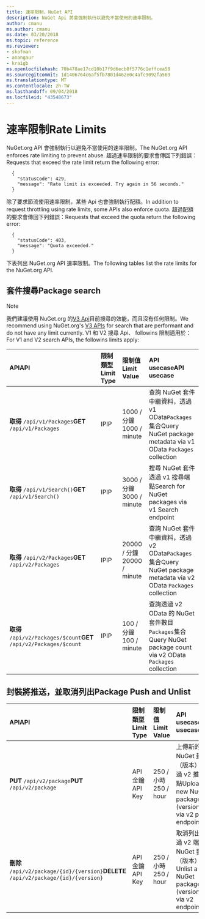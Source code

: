 ```yaml
---
title: 速率限制，NuGet API
description: NuGet Api 將會強制執行以避免不當使用的速率限制。
author: cmanu
ms.author: cmanu
ms.date: 03/20/2018
ms.topic: reference
ms.reviewer:
- skofman
- anangaur
- kraigb
ms.openlocfilehash: 70b478ae17cd10b17f9d6ecb0f5776c1effcea58
ms.sourcegitcommit: 1d1406764c6af5fb7801d462e0c4afc9092fa569
ms.translationtype: MT
ms.contentlocale: zh-TW
ms.lasthandoff: 09/04/2018
ms.locfileid: "43548673"
---
```

# <a name="rate-limits"></a><span data-ttu-id="952ca-103">速率限制</span><span class="sxs-lookup"><span data-stu-id="952ca-103">Rate Limits</span></span>

<span data-ttu-id="952ca-104">NuGet.org API 會強制執行以避免不當使用的速率限制。</span><span class="sxs-lookup"><span data-stu-id="952ca-104">The NuGet.org API enforces rate limiting to prevent abuse.</span></span> <span data-ttu-id="952ca-105">超過速率限制的要求會傳回下列錯誤：</span><span class="sxs-lookup"><span data-stu-id="952ca-105">Requests that exceed the rate limit return the following error:</span></span> 

  ~~~
    {
      "statusCode": 429,
      "message": "Rate limit is exceeded. Try again in 56 seconds."
    }
  ~~~

<span data-ttu-id="952ca-106">除了要求節流使用速率限制，某些 Api 也會強制執行配額。</span><span class="sxs-lookup"><span data-stu-id="952ca-106">In addition to request throttling using rate limits, some APIs also enforce quota.</span></span> <span data-ttu-id="952ca-107">超過配額的要求會傳回下列錯誤：</span><span class="sxs-lookup"><span data-stu-id="952ca-107">Requests that exceed the quota return the following error:</span></span>

  ~~~
    {
      "statusCode": 403,
      "message": "Quota exceeded."
    }
  ~~~

<span data-ttu-id="952ca-108">下表列出 NuGet.org API 速率限制。</span><span class="sxs-lookup"><span data-stu-id="952ca-108">The following tables list the rate limits for the NuGet.org API.</span></span>

## <a name="package-search"></a><span data-ttu-id="952ca-109">套件搜尋</span><span class="sxs-lookup"><span data-stu-id="952ca-109">Package search</span></span>

> [!Note]
> <span data-ttu-id="952ca-110">我們建議使用 NuGet.org 的[V3 Api](https://docs.microsoft.com/nuget/api/search-query-service-resource)目前搜尋的效能，而且沒有任何限制。</span><span class="sxs-lookup"><span data-stu-id="952ca-110">We recommend using NuGet.org's [V3 APIs](https://docs.microsoft.com/nuget/api/search-query-service-resource) for search that are performant and do not have any limit currently.</span></span> <span data-ttu-id="952ca-111">V1 和 V2 搜尋 Api、 followins 限制適用於：</span><span class="sxs-lookup"><span data-stu-id="952ca-111">For V1 and V2 search APIs, the followins limits apply:</span></span>


| <span data-ttu-id="952ca-112">API</span><span class="sxs-lookup"><span data-stu-id="952ca-112">API</span></span> | <span data-ttu-id="952ca-113">限制類型</span><span class="sxs-lookup"><span data-stu-id="952ca-113">Limit Type</span></span> | <span data-ttu-id="952ca-114">限制值</span><span class="sxs-lookup"><span data-stu-id="952ca-114">Limit Value</span></span> | <span data-ttu-id="952ca-115">API usecase</span><span class="sxs-lookup"><span data-stu-id="952ca-115">API usecase</span></span> |
|:---|:---|:---|:---|
<span data-ttu-id="952ca-116">**取得** `/api/v1/Packages`</span><span class="sxs-lookup"><span data-stu-id="952ca-116">**GET** `/api/v1/Packages`</span></span> | <span data-ttu-id="952ca-117">IP</span><span class="sxs-lookup"><span data-stu-id="952ca-117">IP</span></span> | <span data-ttu-id="952ca-118">1000 / 分鐘</span><span class="sxs-lookup"><span data-stu-id="952ca-118">1000 / minute</span></span> | <span data-ttu-id="952ca-119">查詢 NuGet 套件中繼資料，透過 v1 OData`Packages`集合</span><span class="sxs-lookup"><span data-stu-id="952ca-119">Query NuGet package metadata via v1 OData `Packages` collection</span></span> |
<span data-ttu-id="952ca-120">**取得** `/api/v1/Search()`</span><span class="sxs-lookup"><span data-stu-id="952ca-120">**GET** `/api/v1/Search()`</span></span> | <span data-ttu-id="952ca-121">IP</span><span class="sxs-lookup"><span data-stu-id="952ca-121">IP</span></span> | <span data-ttu-id="952ca-122">3000 / 分鐘</span><span class="sxs-lookup"><span data-stu-id="952ca-122">3000 / minute</span></span> | <span data-ttu-id="952ca-123">搜尋 NuGet 套件透過 v1 搜尋端點</span><span class="sxs-lookup"><span data-stu-id="952ca-123">Search for NuGet packages via v1 Search endpoint</span></span> | 
<span data-ttu-id="952ca-124">**取得** `/api/v2/Packages`</span><span class="sxs-lookup"><span data-stu-id="952ca-124">**GET** `/api/v2/Packages`</span></span> | <span data-ttu-id="952ca-125">IP</span><span class="sxs-lookup"><span data-stu-id="952ca-125">IP</span></span> | <span data-ttu-id="952ca-126">20000 / 分鐘</span><span class="sxs-lookup"><span data-stu-id="952ca-126">20000 / minute</span></span> | <span data-ttu-id="952ca-127">查詢 NuGet 套件中繼資料，透過 v2 OData`Packages`集合</span><span class="sxs-lookup"><span data-stu-id="952ca-127">Query NuGet package metadata via v2 OData `Packages` collection</span></span> | 
<span data-ttu-id="952ca-128">**取得** `/api/v2/Packages/$count`</span><span class="sxs-lookup"><span data-stu-id="952ca-128">**GET** `/api/v2/Packages/$count`</span></span> | <span data-ttu-id="952ca-129">IP</span><span class="sxs-lookup"><span data-stu-id="952ca-129">IP</span></span> | <span data-ttu-id="952ca-130">100 / 分鐘</span><span class="sxs-lookup"><span data-stu-id="952ca-130">100 / minute</span></span> | <span data-ttu-id="952ca-131">查詢透過 v2 OData 的 NuGet 套件數目`Packages`集合</span><span class="sxs-lookup"><span data-stu-id="952ca-131">Query NuGet package count via v2 OData `Packages` collection</span></span> | 

## <a name="package-push-and-unlist"></a><span data-ttu-id="952ca-132">封裝將推送，並取消列出</span><span class="sxs-lookup"><span data-stu-id="952ca-132">Package Push and Unlist</span></span>

| <span data-ttu-id="952ca-133">API</span><span class="sxs-lookup"><span data-stu-id="952ca-133">API</span></span> | <span data-ttu-id="952ca-134">限制類型</span><span class="sxs-lookup"><span data-stu-id="952ca-134">Limit Type</span></span> | <span data-ttu-id="952ca-135">限制值</span><span class="sxs-lookup"><span data-stu-id="952ca-135">Limit Value</span></span> | <span data-ttu-id="952ca-136">API usecase</span><span class="sxs-lookup"><span data-stu-id="952ca-136">API usecase</span></span> | 
|:---|:---|:---|:--- |
<span data-ttu-id="952ca-137">**PUT** `/api/v2/package`</span><span class="sxs-lookup"><span data-stu-id="952ca-137">**PUT** `/api/v2/package`</span></span> | <span data-ttu-id="952ca-138">API 金鑰</span><span class="sxs-lookup"><span data-stu-id="952ca-138">API Key</span></span> | <span data-ttu-id="952ca-139">250 / 小時</span><span class="sxs-lookup"><span data-stu-id="952ca-139">250 / hour</span></span> | <span data-ttu-id="952ca-140">上傳新的 NuGet 封裝 （版本） 透過 v2 推播端點</span><span class="sxs-lookup"><span data-stu-id="952ca-140">Upload a new NuGet package (version) via v2 push endpoint</span></span> 
<span data-ttu-id="952ca-141">**刪除** `/api/v2/package/{id}/{version}`</span><span class="sxs-lookup"><span data-stu-id="952ca-141">**DELETE** `/api/v2/package/{id}/{version}`</span></span> | <span data-ttu-id="952ca-142">API 金鑰</span><span class="sxs-lookup"><span data-stu-id="952ca-142">API Key</span></span> | <span data-ttu-id="952ca-143">250 / 小時</span><span class="sxs-lookup"><span data-stu-id="952ca-143">250 / hour</span></span> | <span data-ttu-id="952ca-144">取消列出透過 v2 端點的 NuGet 套件 （版本）</span><span class="sxs-lookup"><span data-stu-id="952ca-144">Unlist a NuGet package (version) via v2 endpoint</span></span> 
